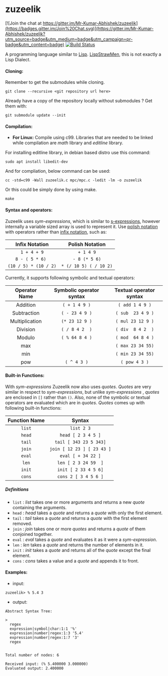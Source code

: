 # zuzeelik

[![Join the chat at https://gitter.im/Mr-Kumar-Abhishek/zuzeelik](https://badges.gitter.im/Join%20Chat.svg)](https://gitter.im/Mr-Kumar-Abhishek/zuzeelik?utm_source=badge&utm_medium=badge&utm_campaign=pr-badge&utm_content=badge) [![Build Status](https://travis-ci.org/Mr-Kumar-Abhishek/zuzeelik.svg?branch=master)](https://travis-ci.org/Mr-Kumar-Abhishek/zuzeelik) 

A programming language similar to [Lisp](https://en.wikipedia.org/wiki/Lisp_%28programming_language%29). [LispStrawMen](http://c2.com/cgi/wiki?LispStrawMen), this is not exactly a Lisp Dialect. 


#### Cloning:

Remember to get the submodules while cloning.
```
git clone --recursive <git repository url here>
```
Already have a copy of the repository locally without submodules ? Get them with:
```
git submodule update --init
```

#### Compilation:

* **For Linux:**
Compile using c99. Libraries that are needed to be linked while compilation are *math* library and *editline* library.

For installing editline library, in debian based distro use this command:
```
sudo apt install libedit-dev
```

And for compliation, below command can be used:

``` 
cc -std=c99 -Wall zuzeelik.c mpc/mpc.c -ledit -lm -o zuzeelik
```
Or this could be simply done by using make.

```
make
```

#### Syntax and operators:

Zuzeelik uses *sym-expressions*, which is similar to [s-expressions](https://en.wikipedia.org/wiki/S-expression), however internally a variable sized array is used to represent it. Use [polish notation](http://en.wikipedia.org/wiki/Polish_notation) with operators rather than [infix notation](https://en.wikipedia.org/wiki/Infix_notation), such as:

|     Infix Notation    |      Polish Notation     |
|:---------------------:|:------------------------:|
|     `1 + 4 + 9`       |       `+ 1 4 9`       
|   `8 - ( 5 * 6) `     |   `- 8 (* 5 6)`        
| `(10 / 5) * (10 / 2)` |  `* (/ 10 5) ( / 10 2)`   


Currently, it supports following symbolic and textual operators:


|     Operator Name     | Symbolic operator syntax | Textual operator syntax
|:---------------------:|:------------------------:|:----------------------:
|        Addition       |       `( + 1 4 9 )`      |     `( add 1 4 9 )`    
|      Subtraction      |       `( - 23 4 9 )`     |    `( sub  23 4 9 )`
|     Multiplication    |       `(* 23 12 9 )`     |    `( mul 23 12 9 )`     
|       Division        |       `( / 8 4 2  )`     |    `( div  8 4 2  )`  
|        Modulo         |       `( % 64 8 4 )`     |    `( mod  64 8 4 )`   
|         max           |                          |    `( max 23 34 55)`  
|         min           |                          |    `( min 23 34 55)` 
|         pow           |        `( ^ 4 3 )`       |      `( pow 4 3 )`  

#### Built-in Functions:

With *sym-expressions* Zuzeelik now also uses *quotes*. *Quotes* are very similar in respect to *sym-expressions*, but unlike *sym-expressions* , *quotes* are enclosed in `[]` rather than `()`. Also, none of the symbolic or textual operators are
evaluated which are in *quotes*. *Quotes* comes up with following built-in functions:

|   Function Name   |            Syntax       
|:-----------------:|:------------------------------:
|       `list`      |   `list 2 3`                   
|       `head`      |   `head [ 2 3 4 5 ]`           
|       `tail`      |   `tail [ 343 23 5 343]`       
|       `join`      |   `join [ 12 23 ] [ 23 43 ]`   
|       `eval`      |   `eval [ + 34 22 ]`          
|       `len`       |   `len [ 2 3 24 59  ]`         
|       `init`      |   `init [ 2 33 4 5 6]`         
|       `cons`      |   `cons 2 [ 3 4 5 6 ]`         

##### Definitions

* `list` : *list* takes one or more arguments and returns a new *quote* containing the arguments.
* `head` : *head* takes a *quote* and returns a *quote* with only the first element.
* `tail` : *tail* takes a *quote* and returns a *quote* with the first element removed.
* `join` : *join* takes one or more *quotes* and returns a *quote* of them conjoined together.
* `eval` : *eval* takes a *quote* and evaluates it as it were a *sym-expression*.
* `len`  : *len* takes a *quote* and returns the number of elements in it.
* `init` : *init* takes a *quote* and returns all of the *quote* except the final element.
* `cons` : *cons* takes a value and a *quote* and appends it to front.

#### Examples:
* input: 
 ```
zuzeelik> % 5.4 3
 ```
 
* output:
```
Abstract Syntax Tree:

> 
  regex 
  expression|symbol|char:1:1 '%'
  expression|number|regex:1:3 '5.4'
  expression|number|regex:1:7 '3'
  regex 


Total number of nodes: 6

Received input: (% 5.400000 3.000000)
Evaluated output: 2.400000


```
